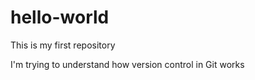 # hello-world
This is my first repository 

I'm trying to understand how version control in Git works 
